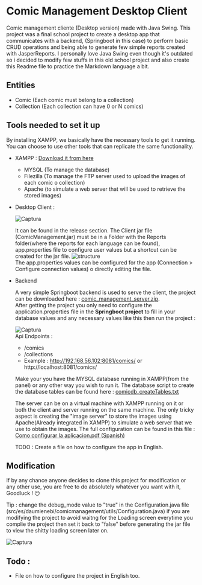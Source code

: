 # Comic Management Desktop Client

Comic management cliente (Desktop version) made with Java Swing. This project was a final school project to create a desktop app that communicates with a backend,
(Springboot in this case) to perform basic CRUD operations and being able to generate few simple reports created with JasperReports.
I personally love Java Swing even though it's outdated so i decided to modify few stuffs in this old school project and also create this Readme file to practice
the Markdown language a bit.

## Entities

- Comic (Each comic must belong to a collection)
- Collection (Each collection can have 0 or N comics)

## Tools needed to set it up
By installing XAMPP, we basically have the necessary tools to get it running. You can choose to use other tools that can replicate the
same functionality.

- XAMPP : [Download it from here](https://www.apachefriends.org/download.html)
  - MYSQL (To manage the database)
  - Filezilla (To manage the FTP server used to upload the images of each comic o collection)
  - Apache (to simulate a web server that will be used to retrieve the stored images)
 
- Desktop Client :

  ![Captura](https://user-images.githubusercontent.com/90214727/212780225-1e88385d-c0ff-4452-b84f-06a4b4753cc3.PNG)


  It can be found in the release section.
  The Client jar file (ComicManagement.jar) must be in a Folder with the Reports folder(where the reports for each language can be found), app.properties 
  file to configure user values but a shortcut can be
  created for the jar file.
  ![structure](https://user-images.githubusercontent.com/90214727/212724442-3b5410e0-87b4-4ff6-a274-4152550b1498.PNG)   
  The app.properties values can be configured for the app (Connection > Configure connection values) o directly editing the file.

- Backend

   A very simple Springboot backend is used to serve the client, the project can be downloaded here : 
   [comic_management_server.zip](https://github.com/daumienebi/cm_client_pc/files/10427656/comic_management_server.zip).  
  After getting the project you only need to configure the application.properties file in the **Springboot project** to fill in your database values and
  any necessary values like this then run the project :
  
  ![Captura](https://user-images.githubusercontent.com/90214727/212725897-d78e41c7-07d5-43af-9c21-086057c927a1.PNG)   
  Api Endpoints :
  - /comics
  - /collections
  - Example : http://192.168.56.102:8081/comics/ or http://localhost:8081/comics/
  
  Make your you have the MYSQL database running in XAMPP(from the panel) or any other way you wish to run it.
  The database script to create the database tables can be found here : [comicdb_createTables.txt](https://github.com/daumienebi/cm_client_pc/files/10427696/comicdb_createTables.txt)
  
  The server can be on a virtual machine with XAMPP running on it or both the client and server running on the same machine. The only tricky aspect is creating the "image server" to store the images using Apache(Already integrated in XAMPP) to simulate a web server that we use to obtain the images.
  The full configuration can be found in this file : [Como configurar la aplicacion.pdf (Spanish)](https://github.com/daumienebi/cm_client_pc/files/10427798/Como.configurar.la.aplicacion.pdf)
  
  TODO : Create a file on how to configure the app in English.
  
 ## Modification
 
   If by any chance anyone decides to clone this project for modification or any other use, you are free to do absolutely whatever you want with it,
   Goodluck ! 😶 
   
   Tip : change the debug_mode value to "true" in the Configuration.java file (src/es/daumienebi/comicmanagement/utils/Configuration.java) if you are modifying the project to avoid waitng for the Loading screen everytime you complie the project
   then set it back to "false" before generating the jar file to view the shitty loading screen later on.
   
   ![Captura](https://user-images.githubusercontent.com/90214727/212779303-5c848f69-b61a-4f9d-89b7-6994a1e1fb21.PNG)
 
 ## Todo :
 
   - File on how to configure the project in English too.
